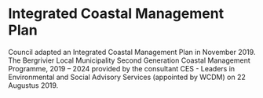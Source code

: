 # Integrated Coastal Management Plan

Council adapted an Integrated Coastal Management Plan in November 2019. The Bergrivier Local Municipality Second Generation Coastal Management Programme, 2019 – 2024 provided by the consultant CES - Leaders in Environmental and Social Advisory Services (appointed by WCDM) on 22 Augustus 2019.
